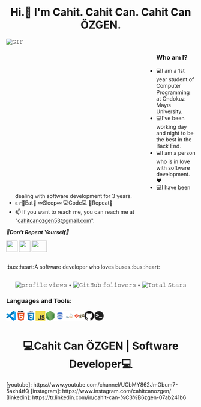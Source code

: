 <h1 align="center"> 
Hi.👋 I'm Cahit. Cahit Can. Cahit Can ÖZGEN.</h1>
 <a target="_blank"><img align="left" height="400" width="400" alt="𝙶𝙸𝙵" src="https://media2.giphy.com/media/iIqmM5tTjmpOB9mpbn/giphy.gif"></a>
<br/>

### Who am I?
 - :computer:I am a 1st year student of Computer Programming at Ondokuz Mayıs University. 
 - :computer:I've been working day and night to be the best in the Back End. 
 - :computer:I am a person who is in love with software development.:heart:
 - :computer:I have been dealing with software development for 3 years. 
 - :point_right::pizza:Eat:pizza: :zzz:Sleep:zzz: :computer:Code:computer: :repeat:Repeat:repeat: 
 - 📫 If you want to reach me, you can reach me at "cahitcanozgen53@gmail.com".

***:muscle:Don't Repeat Yourself:muscle:***
<p align="left">
<a href="https://tr.linkedin.com/in/cahit-can-%C3%B6zgen-07ab241b6" target="blank"><img align="center" src="https://velanovascular.com/wp-content/uploads/2020/06/LinkedIn.png" height="30" width="30" /></a>
<a href="https://www.instagram.com/cahitcanozgen/" target="blank"><img align="center" src="https://upload.wikimedia.org/wikipedia/commons/thumb/e/e7/Instagram_logo_2016.svg/1200px-Instagram_logo_2016.svg.png"  height="30" width="30" /></a>
<a href="https://twitter.com/cahitcanozgen" target="blank"><img align="center" src="https://www.iics.k12.tr/wp-content/uploads/2019/07/twitter-logo-png-twitter-logo.png" height="30" width="40" />
</a>



</p>
<br>
:bus::heart:A software developer who loves buses.:bus::heart:
<br>
<br>

<p align="center">
  <img src= "https://gpvc.arturio.dev/cahitcanozgenn" alt="𝚙𝚛𝚘𝚏𝚒𝚕𝚎 𝚟𝚒𝚎𝚠𝚜"> •  
  <img alt="𝙶𝚒𝚝𝙷𝚞𝚋 𝚏𝚘𝚕𝚕𝚘𝚠𝚎𝚛𝚜" src="https://img.shields.io/github/followers/cahitcanozgenn?label=Followers&style=social"> •   
  <img src="https://img.shields.io/github/stars/cahitcanozgenn?label=Stars" alt="𝚃𝚘𝚝𝚊𝚕 𝚂𝚝𝚊𝚛𝚜">
</p>



>

### Languages and Tools:

<img align="left" alt="Visual Studio Code" width="26px" src="https://raw.githubusercontent.com/github/explore/80688e429a7d4ef2fca1e82350fe8e3517d3494d/topics/visual-studio-code/visual-studio-code.png" />
<img align="left" alt="HTML5" width="26px" src="https://raw.githubusercontent.com/github/explore/80688e429a7d4ef2fca1e82350fe8e3517d3494d/topics/html/html.png" />
<img align="left" alt="CSS3" width="26px" src="https://raw.githubusercontent.com/github/explore/80688e429a7d4ef2fca1e82350fe8e3517d3494d/topics/css/css.png" />
<img align="left" alt="JavaScript" width="26px" src="https://raw.githubusercontent.com/github/explore/80688e429a7d4ef2fca1e82350fe8e3517d3494d/topics/javascript/javascript.png" />
<img align="left" alt="Node.js" width="26px" src="https://raw.githubusercontent.com/github/explore/80688e429a7d4ef2fca1e82350fe8e3517d3494d/topics/nodejs/nodejs.png" />
<img align="left" alt="SQL" width="26px" src="https://raw.githubusercontent.com/github/explore/80688e429a7d4ef2fca1e82350fe8e3517d3494d/topics/sql/sql.png" />
<img align="left" alt="MySQL" width="26px" src="https://raw.githubusercontent.com/github/explore/80688e429a7d4ef2fca1e82350fe8e3517d3494d/topics/mysql/mysql.png" />
<img align="left" alt="Git" width="26px" src="https://raw.githubusercontent.com/github/explore/80688e429a7d4ef2fca1e82350fe8e3517d3494d/topics/git/git.png" />
<img align="left" alt="GitHub" width="26px" src="https://raw.githubusercontent.com/github/explore/78df643247d429f6cc873026c0622819ad797942/topics/github/github.png" />
<img align="left" alt="Terminal" width="26px" src="https://raw.githubusercontent.com/github/explore/80688e429a7d4ef2fca1e82350fe8e3517d3494d/topics/terminal/terminal.png" />
<br> <br>
<h1 align="center"> 💻Cahit Can ÖZGEN | Software Developer💻</h1>
[youtube]: https://www.youtube.com/channel/UCbMY862JmObum7-5axh4tfQ
[instagram]: https://www.instagram.com/cahitcanozgen/
[linkedin]: https://tr.linkedin.com/in/cahit-can-%C3%B6zgen-07ab241b6





   
